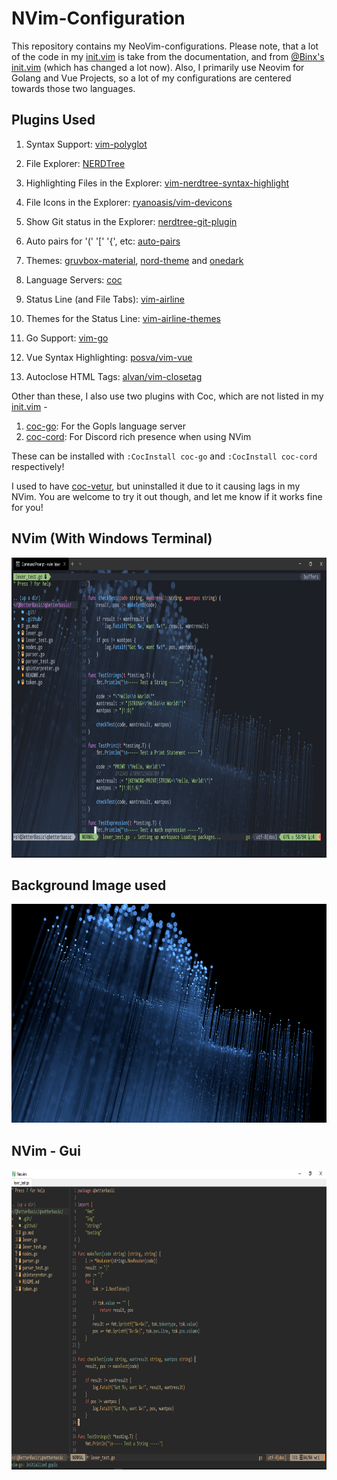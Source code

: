 # NVim-Configuration
This repository contains my NeoVim-configurations. Please note, that a lot of the code in my [init.vim](/init.vim) is take from the documentation, and from [@Binx's init.vim](https://github.com/Binx-Codes/NeoVim-config) (which has changed a lot now). Also, I primarily use Neovim for Golang and Vue Projects, so a lot of my configurations are centered towards those two languages.

## Plugins Used

1. Syntax Support: [vim-polyglot](https://github.com/sheerun/vim-polyglot)
 
2. File Explorer: [NERDTree](https://github.com/scrooloose/NERDTree)

3. Highlighting Files in the Explorer: [vim-nerdtree-syntax-highlight](https://github.com/tiagofumo/vim-nerdtree-syntax-highlight)

4. File Icons in the Explorer: [ryanoasis/vim-devicons](https://github.com/ryanoasis/vim-devicons)

5. Show Git status in the Explorer: [nerdtree-git-plugin](https://github.com/Xuyuanp/nerdtree-git-plugin)

6. Auto pairs for '(' '\[' '{', etc: [auto-pairs](https://github.com/jiangmiao/auto-pairs)

7. Themes: [gruvbox-material](https://github.com/sainnhe/gruvbox-material), [nord-theme](https://github.com/arcticicestudio/nord-vim) and [onedark](https://github.com/joshdick/onedark.vim)

8. Language Servers: [coc](https://github.com/neoclide/coc.nvim)

9. Status Line (and File Tabs): [vim-airline](https://github.com/vim-airline/vim-airline)

10. Themes for the Status Line: [vim-airline-themes](https://github.com/vim-airline/vim-airline-themes)

11. Go Support: [vim-go](https://github.com/fatih/vim-go)

12. Vue Syntax Highlighting: [posva/vim-vue](https://github.com/posva/vim-vue)

13. Autoclose HTML Tags: [alvan/vim-closetag](https://github.com/alvan/vim-closetag)

Other than these, I also use two plugins with Coc, which are not listed in my [init.vim](/init.vim) -
1. [coc-go](https://github.com/josa42/coc-go): For the Gopls language server
2. [coc-cord](https://github.com/dakyskye/coc-cord): For Discord rich presence when using NVim

These can be installed with `:CocInstall coc-go` and `:CocInstall coc-cord` respectively!

I used to have [coc-vetur](https://github.com/neoclide/coc-vetur), but uninstalled it due to it causing lags in my NVim. You are welcome to try it out though, and let me know if it works fine for you!

## NVim (With Windows Terminal)

<p align="center">
  <img src="/nvim_image.png" height="480" />
</p>

## Background Image used

<p align="center">
  <img src="/BgImage.png" height="350" />
</p>

## NVim - Gui

<p align="center">
  <img src="/nvim_qt_image.png" height="480" />
</p>
